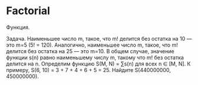 # Factorial
Функция.

Задача. 
Наименьшее число m, такое, что m! делится без остатка на 10 — это m=5 (5! = 120). Аналогично, наименьшее число m,
такое, что m! делится без остатка на 25 — это m=10. В общем случае, значение функции s(n) равно наименьшему числу m,
такому что m! без остатка делится на n. Определим функцию S(M, N) = ∑s(n) для всех n ∈ [M, N]. К примеру, S(6, 10) =
3 + 7 + 4 + 6 + 5 = 25. Найдите S(440000000, 450000000).
